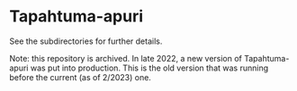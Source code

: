 # Tapahtuma-apuri

See the subdirectories for further details.

Note: this repository is archived. In late 2022, a new version of Tapahtuma-apuri was put into production. This is the old version that was running before the current (as of 2/2023) one.
